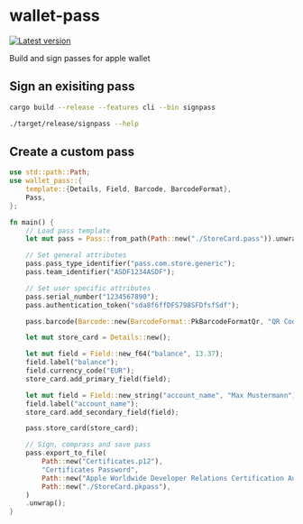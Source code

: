 # wallet-pass

[![Latest version](https://img.shields.io/crates/v/wallet-pass.svg)](https://crates.io/crates/wallet-pass)

Build and sign passes for apple wallet

## Sign an exisiting pass

```bash
cargo build --release --features cli --bin signpass

./target/release/signpass --help
```

## Create a custom pass

```rust
use std::path::Path;
use wallet_pass::{
    template::{Details, Field, Barcode, BarcodeFormat},
    Pass,
};

fn main() {
    // Load pass template
    let mut pass = Pass::from_path(Path::new("./StoreCard.pass")).unwrap();

    // Set general attributes
    pass.pass_type_identifier("pass.com.store.generic");
    pass.team_identifier("ASDF1234ASDF");

    // Set user specific attributes
    pass.serial_number("1234567890");
    pass.authentication_token("sda8f6ffDFS798SFDfsfSdf");

    pass.barcode(Barcode::new(BarcodeFormat::PkBarcodeFormatQr, "QR Code", "iso-8859-1"));

    let mut store_card = Details::new();

    let mut field = Field::new_f64("balance", 13.37);
    field.label("balance");
    field.currency_code("EUR");
    store_card.add_primary_field(field);

    let mut field = Field::new_string("account_name", "Max Mustermann");
    field.label("account_name");
    store_card.add_secondary_field(field);

    pass.store_card(store_card);

    // Sign, comprass and save pass
    pass.export_to_file(
        Path::new("Certificates.p12"),
        "Certificates Password",
        Path::new("Apple Worldwide Developer Relations Certification Authority.pem"),
        Path::new("./StoreCard.pkpass"),
    )
    .unwrap();
}
```
